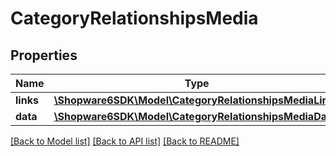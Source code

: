 # CategoryRelationshipsMedia

## Properties
Name | Type | Description | Notes
------------ | ------------- | ------------- | -------------
**links** | [**\Shopware6SDK\Model\CategoryRelationshipsMediaLinks**](CategoryRelationshipsMediaLinks.md) |  | [optional] 
**data** | [**\Shopware6SDK\Model\CategoryRelationshipsMediaData**](CategoryRelationshipsMediaData.md) |  | [optional] 

[[Back to Model list]](../../README.md#documentation-for-models) [[Back to API list]](../../README.md#documentation-for-api-endpoints) [[Back to README]](../../README.md)

